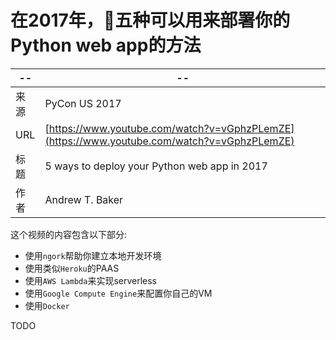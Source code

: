# 在2017年，五种可以用来部署你的Python web app的方法

-- | --
-- | --
来源 | PyCon US 2017
URL | [https://www.youtube.com/watch?v=vGphzPLemZE](https://www.youtube.com/watch?v=vGphzPLemZE)
标题 | 5 ways to deploy your Python web app in 2017
作者 | Andrew T. Baker

这个视频的内容包含以下部分:

- 使用`ngork`帮助你建立本地开发环境
- 使用类似`Heroku`的PAAS
- 使用`AWS Lambda`来实现serverless
- 使用`Google Compute Engine`来配置你自己的VM
- 使用`Docker`

TODO
